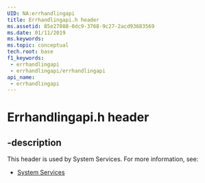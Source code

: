 ```yaml
---
UID: NA:errhandlingapi
title: Errhandlingapi.h header
ms.assetid: 85e27088-0dc9-3768-9c27-2acd93683569
ms.date: 01/11/2019
ms.keywords: 
ms.topic: conceptual
tech.root: base
f1_keywords:
 - errhandlingapi
 - errhandlingapi/errhandlingapi
api_name:
 - errhandlingapi
---
```


# Errhandlingapi.h header


## -description

This header is used by System Services. For more information, see:

- [System Services](../_base/index.md)

